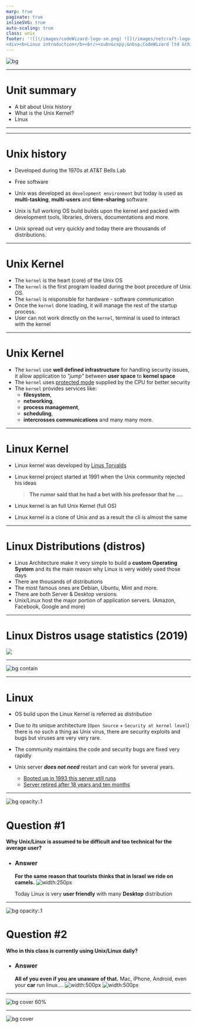 ```yaml
---
marp: true
paginate: true
inlineSVG: true
auto-scaling: true
class: unix
footer: '![](/images/codeWizard-logo-sm.png) ![](/images/netcraft-logo-full.png)
<div><b>Linux introduction</b><br/><sub>&copy;&nbsp;CodeWizard ltd &thinsp;|&thinsp; nirgeier@gmail.com</sub></div>'
---
```


<!-- _class: nobg -->
![bg](/images/unix-bg.jpg)

---

# Unit summary

* A bit about Unix history
* What is the Unix Kernel?
* Linux 

---

<!-- _class: history -->

---

# Unix history

* Developed during the 1970s at AT&T Bells Lab

* Free software

* Unix was developed as `development environment` but today is used as 
  **multi-tasking**, 
  **multi-users** and 
  **time-sharing** software

* Unix is full working OS build builds upon the kernel and packed with development tools, libraries, drivers, documentations and more.

* Unix spread out very quickly and today there are thousands of distributions.

---

# Unix Kernel

* The `kernel` is the heart (core) of the Unix OS
* The `kernel` is the first program loaded during the boot procedure of Unix OS. 
* The `kernel` is responsible for hardware - software communication
* Once the `kernel` done loading, it will manage the rest of the startup process.
* User can not work directly on the `kernel`, terminal is used to interact with the kernel

---

# Unix Kernel

* The `kernel` use **well defined infrastructure** for handling security issues, it allow application to *"jump"* between **user space** to **kernel space**
* The `kernel` uses [protected mode](https://en.wikipedia.org/wiki/Protected_mode) supplied by the CPU for better security
* The `kernel` provides services like: 
  - **filesystem**, 
  - **networking**, 
  - **process management**, 
  - **scheduling**, 
  - **intercrosses communications** 
and many many more.

---

# Linux Kernel

* Linux kernel was developed by [Linus Torvalds](https://en.wikipedia.org/wiki/Linus_Torvalds) 
* Linux kernel project started at 1991 when the Unix community rejected his ideas
  > **The rumor said that he had a bet with his professor that he ....** 

* Linux kernel is an full Unix Kernel (full OS)
* Linux kernel is a clone of Unix and as a result the cli is almost the same

---

# Linux Distributions (distros)

* Linus Architecture make it very simple to build a **custom Operating System** 
  and its the main reason why Linux is very widely used those days
* There are thousands of distributions
* The most famous ones are Debian, Ubuntu, Mint and more.
* There are both Server & Desktop versions.
* Unix/Linux host the major portion of application servers. (Amazon, Facebook, Google and more)

---
<!--  _backgroundColor: white; -->

# Linux Distros usage statistics (2019)
![](/images/market-shares.png)

---

<!--  
_backgroundColor: black;
_class: nobg 
-->
![bg contain](/images/periodic-table-of-distro.png)

---

# Linux
* OS build upon the Linux Kernel is referred as *distribution* 
* Due to its unique architecture (`Open Source` + `Security at kernel level`) 
  there is no such a thing as Unix virus, there are security exploits and bugs 
  but viruses are very very rare.

* The community maintains the code and security bugs are fixed very rapidly
* Unix server _**does not need**_ restart and can work for several years.
  - [Booted up in 1993 this server still runs](https://www.computerworld.com/article/3162416/booted-up-in-1993-this-server-still-runs-but-not-for-much-longer.html)
  - [Server retired after 18 years and ten months](https://www.theregister.co.uk/2016/01/14/server_retired_after_18_years_and_ten_months_beat_that_readers/)

---

<!--  _class: nobg; _backgroundColor: white;-->
![bg opacity:.1](/images/Question-mark.jpg)

# Question #1

**Why Unix/Linux is assumed to be difficult and too technical for the average user?**


* ### Answer
  **For the same reason that tourists thinks that in Israel we ride on camels.** 
  ![width:250px](/images/camels.jpg) 
  
  Today Linux is very **user friendly** with many **Desktop** distribution

---

<!--  _class: nobg; _backgroundColor: white;-->
![bg opacity:.1](/images/Question-mark.jpg)

# Question #2

**Who in this class is currently using Unix/Linux daily?**

* ### Answer
  **All of you even if you are unaware of that.** 
  Mac, iPhone, Android, even your **car** run linux....
  ![width:500px](/images/unix-today.jpg)    ![width:500px](/images/linux-for-car.jpg) 

---

<!-- _class: nobg; _backgroundColor: white  -->
![bg cover 60%](/images/linux-car.png)

---
<!-- _class: nobg -->

![bg cover](/images/the-end.jpg)